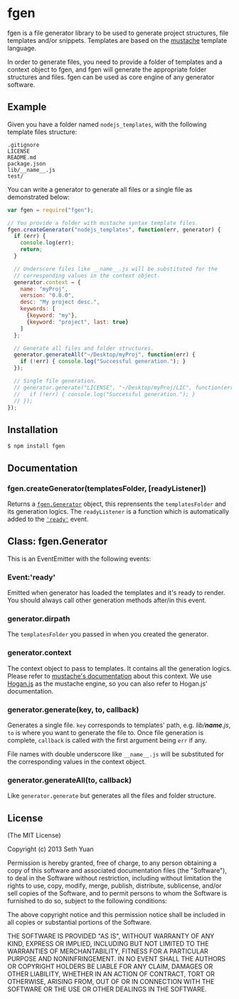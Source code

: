# fgen

fgen is a file generator library to be used to generate project structures, file templates and/or snippets. Templates are based on the [mustache](http://mustache.github.com) template language.

In order to generate files, you need to provide a folder of templates and a context object to fgen, and fgen will generate the appropriate folder structures and files. fgen can be used as core engine of any generator software.

## Example

Given you have a folder named `nodejs_templates`, with the following template files structure:

    .gitignore
    LICENSE
    README.md
    package.json
    lib/__name__.js
    test/

You can write a generator to generate all files or a single file as demonstrated below:

```js
var fgen = require("fgen");

// You provide a folder with mustache syntax template files.
fgen.createGenerator("nodejs_templates", function(err, generator) {
  if (err) {
    console.log(err);
    return;
  }

  // Underscore files like __name__.js will be substituted for the
  // corresponding values in the context object.
  generator.context = {
    name: "myProj",
    version: "0.0.0",
    desc: "My project desc.",
    keywords: [
      {keyword: "my"},
      {keyword: "project", last: true}
    ]
  };

  // Generate all files and folder structures.
  generator.generateAll("~/Desktop/myProj", function(err) {
    if (!err) { console.log("Successful generation."); }
  });

  // Single file generation.
  // generator.generate("LICENSE", "~/Desktop/myProj/LIC", function(err) {
  //   if (!err) { console.log("Successful generation."); }
  // });
});
```

## Installation

    $ npm install fgen

## Documentation

### fgen.createGenerator(templatesFolder, [readyListener])

Returns a [`fgen.Generator`](#class-fgen-generator) object, this reprensents the `templatesFolder` and its generation logics. The `readyListener` is a function which is automatically added to the [`'ready'`](#event-ready) event.

## Class: fgen.Generator

This is an EventEmitter with the following events:

### Event:'ready'

Emitted when generator has loaded the templates and it's ready to render. You should always call other generation methods after/in this event.

### generator.dirpath

The `templatesFolder` you passed in when you created the generator.

### generator.context

The context object to pass to templates. It contains all the generation logics. Please refer to [mustache's documentation](http://mustache.github.com/mustache.5.html) about this context. We use [Hogan.js](http://twitter.github.com/hogan.js) as the mustache engine, so you can also refer to Hogan.js' documentation.

### generator.generate(key, to, callback)

Generates a single file. `key` corresponds to templates' path, e.g. *lib/__name__.js*, `to` is where you want to generate the file to. Once file generation is complete, `callback` is called with the first argument being `err` if any.

File names with double underscore like `__name__.js` will be substituted for the corresponding values in the context object.

### generator.generateAll(to, callback)

Like `generator.generate` but generates all the files and folder structure.

## License

(The MIT License)

Copyright (c) 2013 Seth Yuan

Permission is hereby granted, free of charge, to any person obtaining a copy
of this software and associated documentation files (the "Software"), to deal
in the Software without restriction, including without limitation the rights
to use, copy, modify, merge, publish, distribute, sublicense, and/or sell
copies of the Software, and to permit persons to whom the Software is
furnished to do so, subject to the following conditions:

The above copyright notice and this permission notice shall be included in
all copies or substantial portions of the Software.

THE SOFTWARE IS PROVIDED "AS IS", WITHOUT WARRANTY OF ANY KIND, EXPRESS OR
IMPLIED, INCLUDING BUT NOT LIMITED TO THE WARRANTIES OF MERCHANTABILITY,
FITNESS FOR A PARTICULAR PURPOSE AND NONINFRINGEMENT. IN NO EVENT SHALL THE
AUTHORS OR COPYRIGHT HOLDERS BE LIABLE FOR ANY CLAIM, DAMAGES OR OTHER
LIABILITY, WHETHER IN AN ACTION OF CONTRACT, TORT OR OTHERWISE, ARISING FROM,
OUT OF OR IN CONNECTION WITH THE SOFTWARE OR THE USE OR OTHER DEALINGS IN
THE SOFTWARE.

